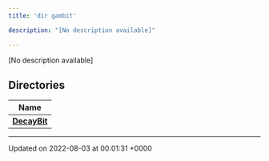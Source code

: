 ```yaml
---
title: 'dir gambit'

description: "[No description available]"

---
```







[No description available]

## Directories

| Name           |
| -------------- |
| **[DecayBit](/documentation/code/main/files/dir_fe60bd723de47c5a2b97ead2b3ab995a/#dir-decaybit)**  |






-------------------------------

Updated on 2022-08-03 at 00:01:31 +0000
